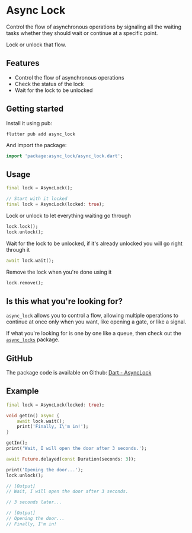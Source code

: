 # Async Lock

Control the flow of asynchronous operations by signaling all the waiting tasks whether they should wait or continue at a specific point.

Lock or unlock that flow.

## Features

* Control the flow of asynchronous operations
* Check the status of the lock
* Wait for the lock to be unlocked

## Getting started

Install it using pub:
```
flutter pub add async_lock
```

And import the package:
```dart
import 'package:async_lock/async_lock.dart';
```

## Usage

```dart
final lock = AsyncLock();

// Start with it locked
final lock = AsyncLock(locked: true);
```

Lock or unlock to let everything waiting go through
```dart
lock.lock();
lock.unlock();
```

Wait for the lock to be unlocked, if it's already unlocked you will go right through it
```dart
await lock.wait();
```

Remove the lock when you're done using it
```dart
lock.remove();
```

## Is this what you're looking for?

`async_lock` allows you to control a flow, allowing multiple operations to continue at once only when you want, like opening a gate, or like a signal.

If what you're looking for is one by one like a queue, then check out the [`async_locks`](https://pub.dev/packages/async_locks) package.

## GitHub

The package code is available on Github: [Dart - AsyncLock](https://github.com/DrafaKiller/AsyncLock-dart)

## Example

```dart
final lock = AsyncLock(locked: true);

void getIn() async {
    await lock.wait();
    print('Finally, I\'m in!');
}

getIn();
print('Wait, I will open the door after 3 seconds.');

await Future.delayed(const Duration(seconds: 3));

print('Opening the door...');
lock.unlock();

// [Output]
// Wait, I will open the door after 3 seconds.

// 3 seconds later...

// [Output]
// Opening the door...
// Finally, I'm in!
```
